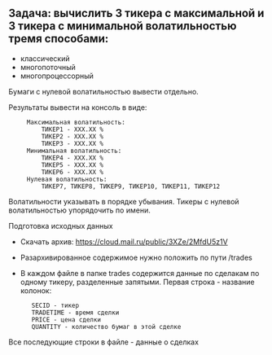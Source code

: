  ## Задача: вычислить 3 тикера с максимальной и 3 тикера с минимальной волатильностью тремя способами:
 
 
  
 - классический
 - многопоточный
 - многопроцессорный
 
 Бумаги с нулевой волатильностью вывести отдельно.
 
 Результаты вывести на консоль в виде:

         Максимальная волатильность:
             ТИКЕР1 - ХХХ.ХХ %
             ТИКЕР2 - ХХХ.ХХ %
             ТИКЕР3 - ХХХ.ХХ %
         Минимальная волатильность:
             ТИКЕР4 - ХХХ.ХХ %
             ТИКЕР5 - ХХХ.ХХ %
             ТИКЕР6 - ХХХ.ХХ %
         Нулевая волатильность:
             ТИКЕР7, ТИКЕР8, ТИКЕР9, ТИКЕР10, ТИКЕР11, ТИКЕР12
             
 Волатильности указывать в порядке убывания. Тикеры с нулевой волатильностью упорядочить по имени.

 Подготовка исходных данных
 - Скачать архив: https://cloud.mail.ru/public/3XZe/2MfdU5z1V
 - Разархивированное содержимое нужно положить по пути /trades
 - В каждом файле в папке trades содержится данные по сделакам по одному тикеру, разделенные запятыми.
  Первая строка - название колонок:


          SECID - тикер
          TRADETIME - время сделки
          PRICE - цена сделки
          QUANTITY - количество бумаг в этой сделке

  
  Все последующие строки в файле - данные о сделках
